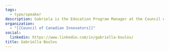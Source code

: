 ```yaml
---
tags:
  - type/speaker
description: Gabriela is the Education Program Manager at the Council of Canadian Innovators, connecting and training current and future board members across Canada.
organization:
  - "[[Council of Canadian Innovators]]"
social:
  linkedin: https://www.linkedin.com/in/gabriella-boulos/
title: Gabriella Boulos
---
```

